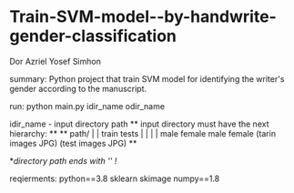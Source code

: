 # Train-SVM-model--by-handwrite-gender-classification
Dor Azriel 
Yosef Simhon


summary:
Python project that train  SVM model for identifying the writer's gender according to the manuscript.

run:
 python main.py idir_name odir_name

idir_name - input directory path
** input directory must have the next hierarchy: **
**                     path/
                     |       |
                   train    tests
                   |   |     |   |
                male female male female
          (tarin images JPG) (test images JPG)  **

**directory path ends with '\' !*

reqierments:
python==3.8
sklearn
skimage
numpy==1.8
